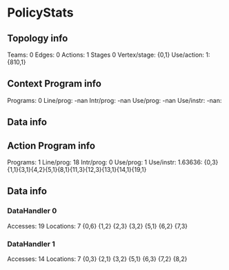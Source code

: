 # PolicyStats
## Topology info
Teams:		0
Edges:		0
Actions:	1
Stages		0
Vertex/stage:	{0,1} 
Use/action:	1: {810,1} 

## Context Program info
Programs:	0
Line/prog:	-nan
Intr/prog:	-nan
Use/prog:	-nan
Use/instr:	-nan: 

## Data info


## Action Program info
Programs:	1
Line/prog:	18
Intr/prog:	0
Use/prog:	1
Use/instr:	1.63636: {0,3}{1,1}{3,1}{4,2}{5,1}{8,1}{11,3}{12,3}{13,1}{14,1}{19,1}

## Data info

### DataHandler 0
Accesses:	19
Locations:	7
{0,6} {1,2} {2,3} {3,2} {5,1} {6,2} {7,3} 

### DataHandler 1
Accesses:	14
Locations:	7
{0,3} {2,1} {3,2} {5,1} {6,3} {7,2} {8,2} 